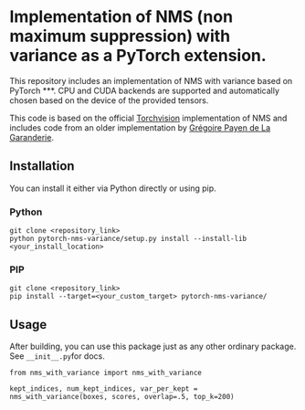 # Implementation of NMS (non maximum suppression) with variance as a PyTorch extension.

This repository includes an implementation of NMS with variance based on PyTorch ***. 
CPU and CUDA backends are supported and automatically chosen based on the device of the provided tensors.

This code is based on the official [Torchvision](https://github.com/pytorch/vision/blob/main/torchvision/csrc/ops/cuda/nms_kernel.cu) implementation of NMS and includes code from an older implementation by [Grégoire Payen de La Garanderie](https://github.com/gdlg/pytorch_nms/blob/master/src/nms_kernel.cu).

## Installation

You can install it either via Python directly or using pip.

### Python
```
git clone <repository_link>
python pytorch-nms-variance/setup.py install --install-lib <your_install_location>
```
### PIP
```
git clone <repository_link>
pip install --target=<your_custom_target> pytorch-nms-variance/
```

## Usage

After building, you can use this package just as any other ordinary package. See ```__init__.py```for docs.

```
from nms_with_variance import nms_with_variance

kept_indices, num_kept_indices, var_per_kept = nms_with_variance(boxes, scores, overlap=.5, top_k=200)
```

